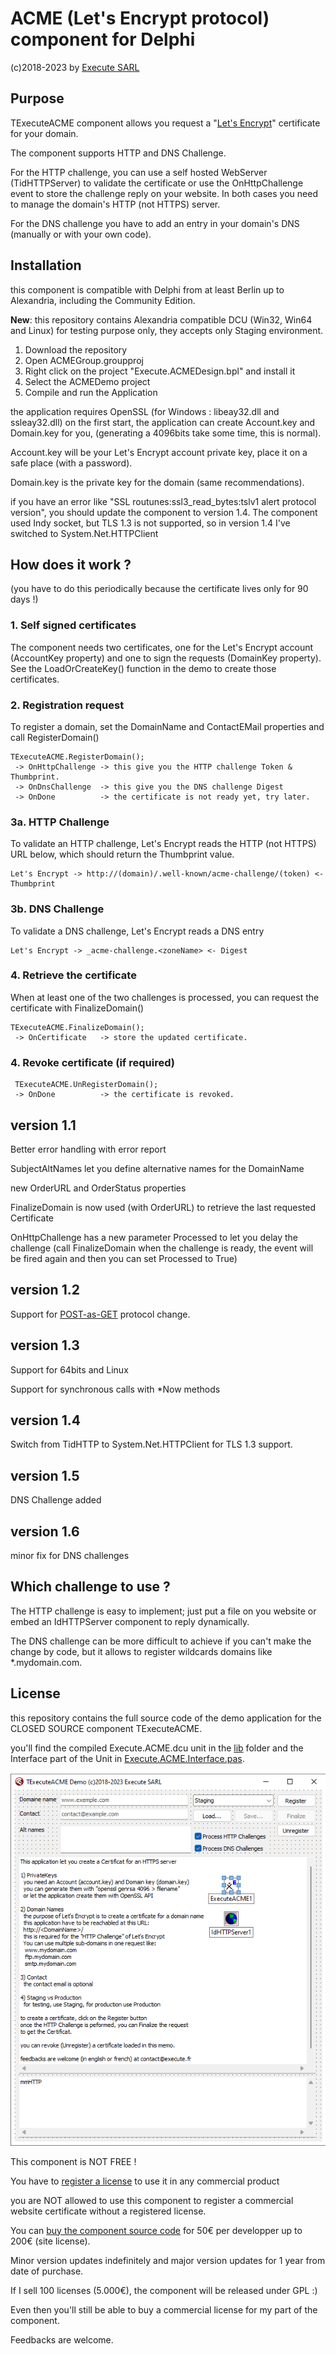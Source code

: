 # ACME (Let's Encrypt protocol) component for Delphi
(c)2018-2023 by [Execute SARL](http://www.execute.fr)

## Purpose

TExecuteACME component allows you request a "[Let's Encrypt](https://letsencrypt.org/)" certificate for your domain.

The component supports HTTP and DNS Challenge.

For the HTTP challenge, you can use a self hosted WebServer (TidHTTPServer) to validate the certificate or use the OnHttpChallenge event to store the challenge reply on your website.
In both cases you need to manage the domain's HTTP (not HTTPS) server.

For the DNS challenge you have to add an entry in your domain's DNS (manually or with your own code).

## Installation

this component is compatible with Delphi from at least Berlin up to Alexandria, including the Community Edition.

**New**: this repository contains Alexandria compatible DCU (Win32, Win64 and Linux) for testing purpose only, they accepts only Staging environment.

1. Download the repository
2. Open ACMEGroup.groupproj
3. Right click on the project "Execute.ACMEDesign.bpl" and install it
4. Select the ACMEDemo project
5. Compile and run the Application

the application requires OpenSSL (for Windows : libeay32.dll and ssleay32.dll)
on the first start, the application can create Account.key and Domain.key for you, (generating a 4096bits take some time, this is normal).

Account.key will be your Let's Encrypt account private key, place it on a safe place (with a password).

Domain.key is the private key for the domain (same recommendations).

if you have an error like "SSL routunes:ssl3_read_bytes:tslv1 alert protocol version", you should update the component to version 1.4.
The component used Indy socket, but TLS 1.3 is not supported, so in version 1.4 I've switched to System.Net.HTTPClient
	
## How does it work ?

(you have to do this periodically  because the certificate lives only for 90 days !)

### 1. Self signed certificates
The component needs two certificates, one for the Let's Encrypt account (AccountKey property) and one to sign the requests (DomainKey property).
See the LoadOrCreateKey() function in the demo to create those certificates.
### 2. Registration request
To register a domain, set the DomainName and ContactEMail properties and call RegisterDomain()

	TExecuteACME.RegisterDomain();
	 -> OnHttpChallenge -> this give you the HTTP challenge Token & Thumbprint.
	 -> OnDnsChallenge  -> this give you the DNS challenge Digest
	 -> OnDone          -> the certificate is not ready yet, try later.
### 3a. HTTP Challenge
To validate an HTTP challenge, Let's Encrypt reads the HTTP (not HTTPS) URL below, which should return the Thumbprint value.

	Let's Encrypt -> http://(domain)/.well-known/acme-challenge/(token) <- Thumbprint
### 3b. DNS Challenge
To validate a DNS challenge, Let's Encrypt reads a DNS entry 

	Let's Encrypt -> _acme-challenge.<zoneName> <- Digest
### 4. Retrieve the certificate
When at least one of the two challenges is processed, you can request the certificate with FinalizeDomain()

	TExecuteACME.FinalizeDomain();
	 -> OnCertificate   -> store the updated certificate.
### 4. Revoke certificate (if required)
	 TExecuteACME.UnRegisterDomain();
	 -> OnDone          -> the certificate is revoked.
## version 1.1

Better error handling with error report

SubjectAltNames let you define alternative names for the DomainName

new OrderURL and OrderStatus properties

FinalizeDomain is now used (with OrderURL) to retrieve the last requested Certificate

OnHttpChallenge has a new parameter Processed to let you delay the challenge (call FinalizeDomain when the challenge is ready, the event will be fired again and then you can set Processed to True)

## version 1.2

Support for [POST-as-GET](https://community.letsencrypt.org/t/acme-breaking-change-most-gets-become-posts/71025) protocol change.

## version 1.3

Support for 64bits and Linux

Support for synchronous  calls with *Now methods

## version 1.4

Switch from TidHTTP to System.Net.HTTPClient for TLS 1.3 support. 

## version 1.5

DNS Challenge added

## version 1.6

minor fix for DNS challenges

## Which challenge to use ?

The HTTP challenge is easy to implement; just put a file on you website or embed an IdHTTPServer component to reply dynamically.

The DNS challenge can be more difficult to achieve if you can't make the change by code, but it allows to register wildcards domains like *.mydomain.com.

## License

this repository contains the full source code of the demo application for the CLOSED SOURCE component TExecuteACME.

you'll find the compiled Execute.ACME.dcu unit in the [lib](/lib) folder and the Interface part of the Unit in [Execute.ACME.Interface.pas](lib/Execute.ACME.Interface.pas).

![screen](ACME-Component.png)

This component is NOT FREE !

You have to [register a license](https://store.execute.fr) to use it in any commercial product

you are NOT allowed to use this component to register a commercial website
certificate without a registered license.

You can [buy the component source code](https://store.execute.fr) for 50&euro; per developper up to 200&euro; (site license).

Minor version updates indefinitely and major version updates for 1 year from date of purchase.

If I sell 100 licenses (5.000&euro;), the component will be released under GPL :)

Even then you'll still be able to buy a commercial license for my part of the component.

Feedbacks are welcome.